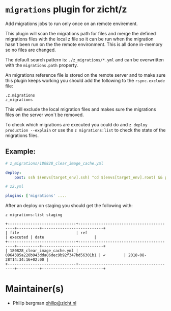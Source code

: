 # `migrations` plugin for zicht/z

Add migrations jobs to run only once on an remote envirement. 

This plugin will scan the migrations path for files and merge the defined migrations files with the local z file so it can be run when the migration hasn't been run on the the remote environment. This is all done in-memory so no files are changed.

The default search pattern is: `./z_migrations/*.yml` and can be overwritten with the `migrations.path` property.

An migrations reference file is stored on the remote server and to make sure this plugin keeps working you should add the following to the `rsync.exclude` file:

```
.z.migrations
z_migrations
```

This will exclude the local migration files and makes sure the migrations files on the server won`t be removed.

To check which migrations are executed you could do and `z deploy production --explain` or use the `z migrations:list` to check the state of the migrations files. 

## Example:

```yml
# z_migrations/180828_clear_image_cache.yml

deploy:
    post: ssh $(envs[target_env].ssh) "cd $(envs[target_env].root) && php app/console --env=$(target_env) liip:imagine:cache:remove"

```


```yml
# z2.yml

plugins: ['migrations' ....

```

After an deploy on staging you should get the following with:

```
z migrations:list staging
```

```
+------------------------------+------------------------------------------+----------+---------------------------+
| file                         | ref                                      | executed | date                      |
+------------------------------+------------------------------------------+----------+---------------------------+
| 180828_clear_image_cache.yml | 0964385a220b943dda86dec9b92f347bd56301b1 | ✔        | 2018-08-28T14:34:16+02:00 |
+------------------------------+------------------------------------------+----------+---------------------------+

```


# Maintainer(s)
* Philip bergman <philip@zicht.nl>
